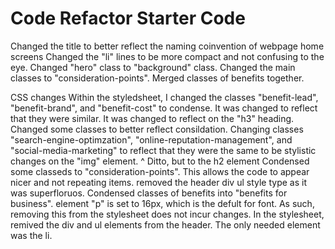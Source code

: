 # Code Refactor Starter Code
Changed the title to better reflect the naming coinvention of webpage home screens
Changed the "li" lines to be more compact and not confusing to the eye.
Changed "hero" class to "background" class.
Changed the main classes to "consideration-points".
Merged classes of benefits together.


CSS changes
Within the styledsheet, I changed the classes "benefit-lead", "benefit-brand", and "benefit-cost" to condense. It was changed to reflect that they were similar. It was changed to reflect on the "h3" heading.
Changed some classes to better reflect consildation. Changing classes "search-engine-optimzation", "online-reputation-management", and "social-media-marketing" to reflect that they were the same to be stylistic changes on the "img" element.
^ Ditto, but to the h2 element
Condensed some classeds to "consideration-points". This allows the code to appear nicer and not repeating items.
removed the header div ul style type as it was superfloruos.
Condensed classes of benefits into "benefits for business".
element "p" is set to 16px, which is the defult for font. As such, removing this from the stylesheet does not incur changes.
In the stylesheet, remived the div and ul elements from the header. The only needed element was the li.